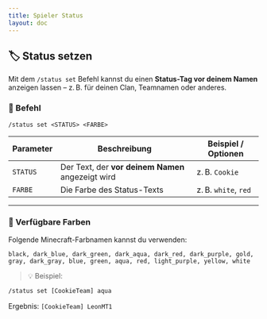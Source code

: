 ```yaml
---
title: Spieler Status
layout: doc
---
```


## 🏷️ Status setzen

Mit dem `/status set` Befehl kannst du einen **Status-Tag vor deinem Namen** anzeigen lassen – z. B. für deinen Clan, Teamnamen oder anderes.

### 🧾 Befehl

```txt
/status set <STATUS> <FARBE>
````

| Parameter | Beschreibung                                      | Beispiel / Optionen |
| --------- | ------------------------------------------------- | --------------------|
| `STATUS`  | Der Text, der **vor deinem Namen** angezeigt wird | z. B. `Cookie`      |
| `FARBE`   | Die Farbe des Status-Texts                        | z. B. `white`, `red`|

---

### 🎨 Verfügbare Farben

Folgende Minecraft-Farbnamen kannst du verwenden:

```
black, dark_blue, dark_green, dark_aqua, dark_red, dark_purple, gold,
gray, dark_gray, blue, green, aqua, red, light_purple, yellow, white
```

> 💡 Beispiel:

```txt
/status set [CookieTeam] aqua
```

Ergebnis:
`[CookieTeam] LeonMT1`